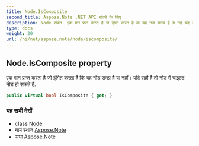 ```yaml
---
title: Node.IsComposite
second_title: Aspose.Note .NET API संदर्भ के लिए
description: Node संपत्त. एक मन प्रप्त करत है ज इंगत करत है क यह नड समग्र है य नहं यद सह है त नड में चइल्ड नड ह सकते हैं.
type: docs
weight: 20
url: /hi/net/aspose.note/node/iscomposite/
---
```

## Node.IsComposite property

एक मान प्राप्त करता है जो इंगित करता है कि यह नोड समग्र है या नहीं। यदि सही है तो नोड में चाइल्ड नोड हो सकते हैं.

```csharp
public virtual bool IsComposite { get; }
```

### यह सभी देखें

* class [Node](../)
* नाम स्थान [Aspose.Note](../../node/)
* सभा [Aspose.Note](../../../)


